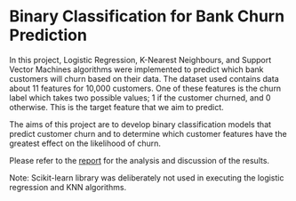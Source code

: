 # Binary Classification for Bank Churn Prediction

In this project, Logistic Regression, K-Nearest Neighbours, and Support Vector Machines algorithms were implemented to predict which bank customers will churn based on their data. The dataset used contains data about 11 features for 10,000 customers. One of these features is the churn label which takes two possible values; 1 if the customer churned, and 0 otherwise. This is the target feature that we aim to predict.

The aims of this project are to develop binary classification models that predict customer churn and to determine which customer features have the greatest effect on the likelihood of churn.

Please refer to the [report](report.pdf) for the analysis and discussion of the results.

Note: Scikit-learn library was deliberately not used in executing the logistic regression and KNN algorithms.
